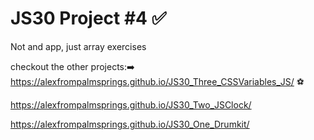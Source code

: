 # JS30 Project #4 ✅

Not and app, just array exercises


checkout the other projects:➡️ https://alexfrompalmsprings.github.io/JS30_Three_CSSVariables_JS/ ⚽️

https://alexfrompalmsprings.github.io/JS30_Two_JSClock/

https://alexfrompalmsprings.github.io/JS30_One_Drumkit/
